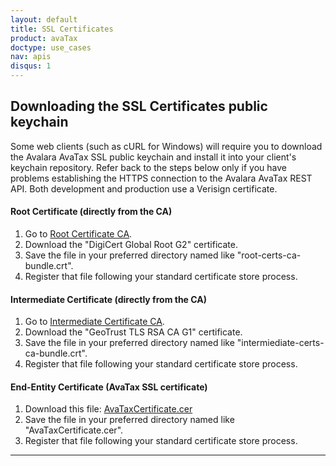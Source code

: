 ```yaml
---
layout: default
title: SSL Certificates
product: avaTax
doctype: use_cases
nav: apis
disqus: 1
---
```

<h2>Downloading the SSL Certificates public keychain</h2>
Some web clients (such as cURL for Windows) will require you to download the Avalara AvaTax SSL public keychain and install it into your client's keychain repository. Refer back to the steps below only if you have problems establishing the HTTPS connection to the Avalara AvaTax REST API. Both development and production use a Verisign certificate.

<h4>Root Certificate (directly from the CA)</h4>
<ol>
	<li>Go to <a target="_blank" href="https://www.digicert.com/digicert-root-certificates.htm">Root Certificate CA</a>.</li>
	<li>Download the  "DigiCert Global Root G2" certificate.</li>
	<li>Save the file in your preferred directory named like "root-certs-ca-bundle.crt".</li>
	<li>Register that file following your standard certificate store process.</li>
</ol>

<h4>Intermediate Certificate (directly from the CA)</h4>
<ol>
	<li>Go to <a target="_blank" href="https://www.digicert.com/digicert-root-certificates.htm#intermediates">Intermediate Certificate CA</a>.</li>
	<li>Download the "GeoTrust TLS RSA CA G1" certificate.</li>
	<li>Save the file in your preferred directory named like "intermiediate-certs-ca-bundle.crt".</li>
	<li>Register that file following your standard certificate store process.</li>
</ol>

<h4>End-Entity Certificate (AvaTax SSL certificate)</h4>
<ol>
	<li>Download this file: <a href="../../public/data/AvaTaxCertificate.cer">AvaTaxCertificate.cer</a></li>
	<li>Save the file in your preferred directory named like "AvaTaxCertificate.cer".</li>
	<li>Register that file following your standard certificate store process.</li>
</ol>

<hr />
